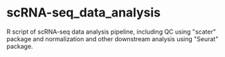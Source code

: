 # scRNA-seq_data_analysis
R script of scRNA-seq data analysis pipeline, including QC using "scater" package and normalization and other downstream analysis using "Seurat" package.
